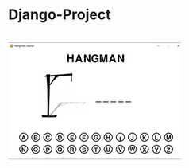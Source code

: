 # Django-Project
#
![](https://raw.githubusercontent.com/Umut-Deniz1/pygame-hangman/main/screenshots/ss_2.jpeg)
